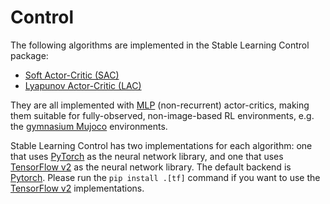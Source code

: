 # Control

The following algorithms are implemented in the Stable Learning Control package:

*   [Soft Actor-Critic (SAC)](https://rickstaa.github.io/stable-learning-control/control/algorithms/sac.html)
*   [Lyapunov Actor-Critic (LAC)](https://rickstaa.github.io/stable-learning-control/control/algorithms/lac.html)

They are all implemented with [MLP](https://en.wikipedia.org/wiki/Multilayer_perceptron) (non-recurrent) actor-critics, making them suitable for fully-observed, non-image-based RL environments, e.g. the [gymnasium Mujoco](https://gymnasium.farama.org/environments/mujoco/) environments.

Stable Learning Control has two implementations for each algorithm: one that uses [PyTorch](https://pytorch.org/) as the neural network library, and one that uses [TensorFlow v2](https://www.tensorflow.org/) as the neural network library. The default backend is [Pytorch](https://pytorch.org). Please run the `pip install .[tf]` command if you want to use
the [TensorFlow v2](https://www.tensorflow.org/) implementations.
